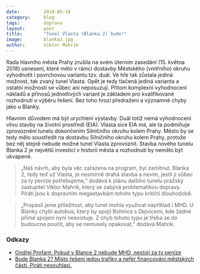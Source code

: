```yaml
---
date:         2018-05-18
category:     blog
tags:         doprava
layout:       post
title:        "Tunel Vlasta (Blanka 2) bude!" 
image:        blanka2.jpg
author:       Viktor Mahrik
---
```


Rada hlavního města Prahy zrušila na svém úterním zasedání (15. května 2018) usnesení, které mělo v rámci dostavby Městského (vnitřního) okruhu vyhodnotit i povrchovou variantu tzv. duál. Ve hře tak zůstala jediná možnost, tak zvaný tunel Vlasta. Opět je tedy tlačená jediná varianta a ostatní možnosti se vůbec ani neposuzují. Přitom komplexní vyhodnocení nákladů a přínosů jednotlivých variant je základem pro kvalifikované rozhodnutí o výběru řešení. Bez toho hrozí předražení a významné chyby jako u Blanky.
 
Hlavním důvodem má být urychlení výstavby. Duál totiž nemá vyhodnocení vlivu stavby na životní prostředí (EIA). Vlasta sice EIA má, ale ta podmiňuje zprovoznění tunelu dokončením Silničního okruhu kolem Prahy. Město by se tedy mělo soustředit na dostavbu Silničního okruhu kolem Prahy, protože bez něj stejně nebude možné tunel Vlasta zprovoznit. Stavba nového tunelu Blanka 2 je největší investicí v historii města a rozhodnutí by nemělo být ukvapené.

> „Náš návrh, aby byla věc zařazena na program, byl zamítnut. Blanka 2, tedy teď už Vlasta, je nesmírně drahá stavba a nevím, jestli ji vůbec za ty peníze potřebujeme,“ dodává k plánu dalšího tunelu pražský zastupitel Viktor Mahrik, který se zabývá problematikou dopravy. Piráti jsou k dopravním megastavbám tohoto typu kritičtí dlouhodobě. 

> „Propásli jsme příležitost, aby tunel mohla využívat například i MHD. U Blanky chybí autobus, který by spojil Bohnice s Dejvicemi, kde žádné přímé spojení nyní neexistuje. Z chyb tohoto typu je třeba se do budoucna poučit, aby se nemusely opakovat,“ dodává Mahrik. 

### Odkazy

* [Ondřej Profant: Pokud v Blance 2 nebude MHD, nestojí za ty peníze](https://praha.pirati.cz/chceme-v-blance-ii-mhd.html)
* [Bude Blanka 2? Místo řešení jedou trafiky a nefér financování městských částí. Piráti nesouhlasí.](https://praha.pirati.cz/mestsky-okruh-i-monika-hasova-zhmp.html)
